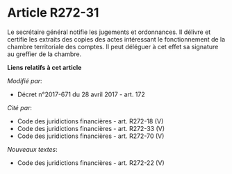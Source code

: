 # Article R272-31

Le secrétaire général notifie les jugements et ordonnances. Il délivre et certifie les extraits des copies des actes
intéressant le fonctionnement de la chambre territoriale des comptes. Il peut déléguer à cet effet sa signature au greffier
de la chambre.

**Liens relatifs à cet article**

_Modifié par_:

  - Décret n°2017-671 du 28 avril 2017 - art. 172

_Cité par_:

  - Code des juridictions financières - art. R272-18 (V)
  - Code des juridictions financières - art. R272-33 (V)
  - Code des juridictions financières - art. R272-70 (V)

_Nouveaux textes_:

  - Code des juridictions financières - art. R272-22 (V)
